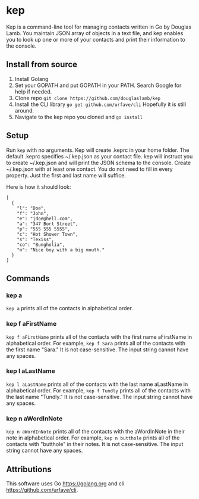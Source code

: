 # kep

Kep is a command-line tool for managing contacts written in Go by Douglas Lamb. You maintain JSON array of objects in a text file, and kep enables you to look up one or more of your contacts and print their information to the console.

## Install from source

1. Install Golang 
2. Set your GOPATH and put GOPATH in your PATH. Search Google for help if needed.
2. Clone repo `git clone https://github.com/douglaslamb/kep`
3. Install the CLI library `go get github.com/urfave/cli` Hopefully it is still around.
4. Navigate to the kep repo you cloned and `go install`

## Setup

Run `kep` with no arguments. Kep will create .keprc in your home folder. The default .keprc specifies ~/.kep.json as your contact file. kep will instruct you to create ~/.kep.json and will print the JSON schema to the console. Create ~/.kep.json with at least one contact. You do not need to fill in every property. Just the first and last name will suffice.

Here is how it should look:

```
[
  {
    "l": "Doe",
    "f": "John",
    "e": "jdoe@hell.com",
    "a": "347 Bort Street",
    "p": "555 555 5555",
    "c": "Hot Shower Town",
    "s": "Texiss",
    "co": "Bungholia",
    "n": "Nice boy with a big mouth."
  }
]
```

## Commands 

### kep a

`kep a` prints all of the contacts in alphabetical order.

### kep f aFirstName
`kep f aFirstName` prints all of the contacts with the first name aFirstName in alphabetical order. For example, `kep f Sara` prints all of the contacts with the first name "Sara." It is not case-sensitive. The input string cannot have any spaces.

### kep l aLastName
`kep l aLastName` prints all of the contacts with the last name aLastName in alphabetical order. For example, `kep f Tundly` prints all of the contacts with the last name "Tundly." It is not case-sensitive. The input string cannot have any spaces.

### kep n aWordInNote
`kep n aWordInNote` prints all of the contacts with the aWordInNote in their note in alphabetical order. For example, `kep n butthole` prints all of the contacts with "butthole" in their notes. It is not case-sensitive. The input string cannot have any spaces.

## Attributions

This software uses Go https://golang.org and cli https://github.com/urfave/cli. 

